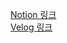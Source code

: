 <!--
### Hi there 👋
**JeongChanSik/JeongChanSik** is a ✨ _special_ ✨ repository because its `README.md` (this file) appears on your GitHub profile.

Here are some ideas to get you started:

- 🔭 I’m currently working on ...
- 🌱 I’m currently learning ...
- 👯 I’m looking to collaborate on ...
- 🤔 I’m looking for help with ...
- 💬 Ask me about ...
- 📫 How to reach me: ...
- 😄 Pronouns: ...
- ⚡ Fun fact: ...
-->
[Notion 링크](https://www.notion.so/fe861e7cda704d979f68dae3862ff4d9)
<br>
[Velog 링크](https://velog.io/@cs_jeong)
